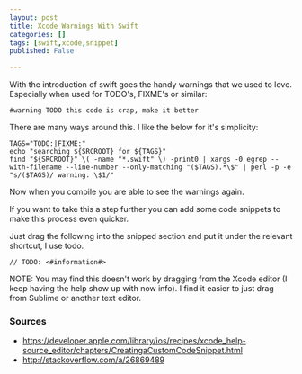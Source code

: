 ```yaml
---
layout: post
title: Xcode Warnings With Swift
categories: []
tags: [swift,xcode,snippet]
published: False

---
```

With the introduction of swift goes the handy warnings that we used to love. Especially when used for TODO's, FIXME's or similar:

	#warning TODO this code is crap, make it better

There are many ways around this. I like the below for it's simplicity:

	TAGS="TODO:|FIXME:"
	echo "searching ${SRCROOT} for ${TAGS}"
	find "${SRCROOT}" \( -name "*.swift" \) -print0 | xargs -0 egrep --with-filename --line-number --only-matching "($TAGS).*\$" | perl -p -e "s/($TAGS)/ warning: \$1/"

Now when you compile you are able to see the warnings again.

If you want to take this a step further you can add some code snippets to make this process even quicker.

Just drag the following into the snipped section and put it under the relevant shortcut, I use todo.

	// TODO: <#information#>

NOTE: You may find this doesn't work by dragging from the Xcode editor (I keep having the help show up with now info). I find it easier to just drag from Sublime or another text editor.

### Sources
- https://developer.apple.com/library/ios/recipes/xcode_help-source_editor/chapters/CreatingaCustomCodeSnippet.html
- http://stackoverflow.com/a/26869489